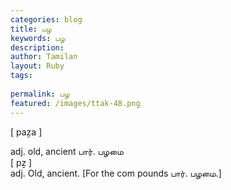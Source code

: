```yaml
---
categories: blog
title: பழ
keywords: பழ
description: 
author: Tamilan
layout: Ruby
tags: 
 
permalink: பழ
featured: /images/ttak-48.png
---
```

  
[ paẕa ]  
  
adj. old, ancient பார். பழமை  
[ pẕ ]  
adj. Old, ancient. [For the com pounds பார். பழமை.]